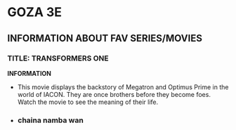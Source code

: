 # GOZA 3E
## INFORMATION ABOUT FAV SERIES/MOVIES
### TITLE: TRANSFORMERS ONE

**INFORMATION**
- This movie displays the backstory of Megatron and Optimus Prime in the world of IACON. They are once brothers before they become foes. Watch the movie to see the meaning of their life.

- ### chaina namba wan
